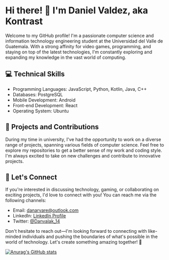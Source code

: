 # Hi there! 👋 I'm Daniel Valdez, aka Kontrast

Welcome to my GitHub profile! I'm a passionate computer science and information technology engineering student at the Universidad del Valle de Guatemala. With a strong affinity for video games, programming, and staying on top of the latest technologies, I'm constantly exploring and expanding my knowledge in the vast world of computing. 

## 💻 Technical Skills

- Programming Languages: JavaScript, Python, Kotlin, Java, C++
- Databases: PostgreSQL
- Mobile Development: Android
- Front-end Development: React
- Operating System: Ubuntu

## 🚀 Projects and Contributions

During my time in university, I've had the opportunity to work on a diverse range of projects, spanning various fields of computer science. Feel free to explore my repositories to get a better sense of my work and coding style. I'm always excited to take on new challenges and contribute to innovative projects.

## 🔗 Let's Connect

If you're interested in discussing technology, gaming, or collaborating on exciting projects, I'd love to connect with you! You can reach me via the following channels:

- Email: [danarvare@outlook.com](danarvare@outlook.com)
- LinkedIn: [LinkedIn Profile](https://www.linkedin.com/in/daniel-armando-valdez-reyes-65bb98127)
- Twitter: [@Danvalak_14](https://twitter.com/Danvalak_14)

Don't hesitate to reach out—I'm looking forward to connecting with like-minded individuals and pushing the boundaries of what's possible in the world of technology. Let's create something amazing together! 🌟

[![Anurag's GitHub stats](https://github-readme-stats.vercel.app/api?username=Danval-003)](https://github.com/Danval-003/github-readme-stats)
